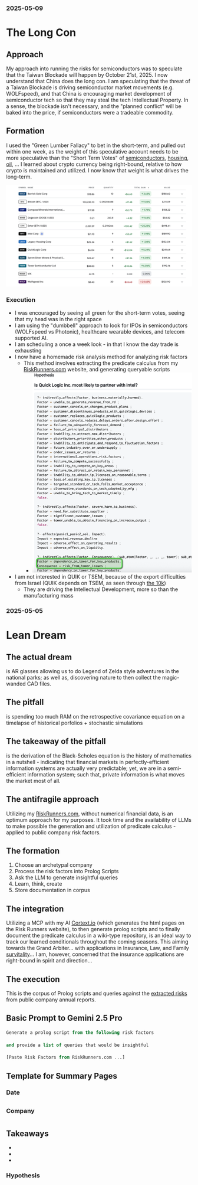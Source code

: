 ### 2025-05-09

# The Long Con

## Approach

My approach into running the risks for semiconductors was to speculate that the Taiwan Blockade will happen by October 21st, 2025. I now understand that China does the long con. I am speculating that the threat of a Taiwan Blockade is driving semiconductor market movements (e.g. WOLFspeed), and that China is encouraging market development of semiconductor tech so that they may steal the tech Intellectual Property. In a sense, the blockade isn't necessary, and the "planned conflict" will be baked into the price, if semiconductors were a tradeable commodity.

## Formation

I used the "Green Lumber Fallacy" to bet in the short-term, and pulled out within one week, as the weight of this speculative account needs to be more speculative than the "Short Term Votes" of [semiconductors](./semiconductors/), [housing](./housing/), [oil](./oil/), ... I learned about crypto currency being right-bound, relative to how crypto is maintained and utilized. I now know that weight is what drives the long-term.


![The Short-Term Vote](2025-05-09_green-lumber-fallacy-portfolio.png)

### Execution

- I was encouraged by seeing all green for the short-term votes, seeing that my head was in the right space
- I am using the "dumbbell" approach to look for IPOs in semiconductors (WOLFspeed vs Photonic), healthcare wearable devices, and telecom supported AI.
- I am scheduling a once a week look - in that I know the day trade is exhausting
- I now have a homemade risk analysis method for analyzing risk factors
    * This method involves extracting the predicate calculus from my [RiskRunners.com](https://riskrunners.com) website, and generating queryable scripts
        - ![Quick Logics Risk Factors](2018_Quick-Logic-Risk-Factors.png)
- I am not interested in QUIK or TSEM, because of the export difficulties from Israel (QUIK depends on TSEM, as seen through [the 10k](https://riskrunners.com/QUICKLOGICCORPORATION.html))
    * They are driving the Intellectual Development, more so than the manufacturing mass


### 2025-05-05
# Lean Dream

## The actual dream

is AR glasses allowing us to do Legend of Zelda style adventures in the national parks; as well as, discovering nature to then collect the magic-wanded CAD files.

## The pitfall

is spending too much RAM on the retrospective covariance equation on a timelapse of historical porfolios + stochastic simulations

## The takeaway of the pitfall

is the derivation of the Black-Scholes equation is the history of mathematics in a nutshell - indicating that financial markets in perfectly-efficient information systems are actually very predictable; yet, we are in a semi-efficient information system; such that, private information is what moves the market most of all.

## The antifragile approach

Utilizing my [RiskRunners.com](https://riskrunners.com), without numerical financial data, is an optimum approach for my purposes. It took time and the availability of LLMs to make possible the generation and utilization of predicate calculus - applied to public company risk factors.

## The formation

1. Choose an archetypal company
2. Process the risk factors into Prolog Scripts
3. Ask the LLM to generate insightful queries
4. Learn, think, create
5. Store documentation in corpus

## The integration

Utilizing a MCP with my AI [Cortext.io](https://cortext.io) (which generates the html pages on the Risk Runners website), to then generate prolog scripts and to finally document the predicate calculus in a wiki-type repository, is an ideal way to track our learned conditionals throughout the coming seasons. This aiming towards the Grand Arbiter... with applications in Insurance, Law, and Family [survitality](https://perrydime.com/survivtality.html)... I am, however, concerned that the insurance applications are right-bound in spirit and direction...

## The execution


This is the corpus of Prolog scripts and queries against the [extracted risks](../riskrunners.com/) from public company annual reports.

## Basic Prompt to Gemini 2.5 Pro

```sql
Generate a prolog script from the following risk factors

and provide a list of queries that would be insightful

[Paste Risk Factors from RiskRunners.com ...]

```

## Template for Summary Pages



### Date
## 
### Company
# 

## Takeaways
- 
- 
- 

### Hypothesis
## 


```sql

```